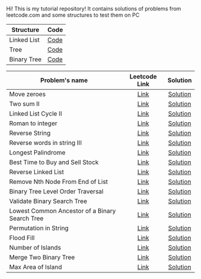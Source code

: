 Hi! This is my tutorial repository! 
It contains solutions of problems from leetcode.com and some structures to test them on PC

| Structure | Code | 
| ---------------------- | ------------- |
| Linked List  | [Code](https://github.com/VorobevNickolay/LeetCode/blob/main/SingleList.go) |
| Tree  | [Code](https://github.com/VorobevNickolay/LeetCode/blob/main/TreeStruct.go)  |
| Binary Tree  | [Code](https://github.com/VorobevNickolay/LeetCode/blob/main/BinaryTreeStruct.go)  |

|Problem's name | Leetcode Link | Solution |
| ---------------------- | :-------------------: | :----------------------------:  |
| Move zeroes  | [Link](https://leetcode.com/problems/move-zeroes/)  | [Solution](https://github.com/VorobevNickolay/LeetCode/blob/main/moveZeroes.go) |
| Two sum II | [Link](https://leetcode.com/problems/two-sum-ii-input-array-is-sorted/)  | [Solution](https://github.com/VorobevNickolay/LeetCode/blob/main/twoSum2.go)  | 
| Linked List Cycle II | [Link](https://leetcode.com/problems/linked-list-cycle-ii/)  | [Solution](https://github.com/VorobevNickolay/LeetCode/blob/main/linkedListCycleII.go)  | 
| Roman to integer | [Link](https://leetcode.com/problems/roman-to-integer/)  | [Solution](https://github.com/VorobevNickolay/LeetCode/blob/main/romanToInt.go) |
| Reverse String | [Link](https://leetcode.com/problems/reverse-string/)  | [Solution](https://github.com/VorobevNickolay/LeetCode/blob/main/reverseString.go)  | 
| Reverse words in string III | [Link](https://leetcode.com/problems/reverse-words-in-a-string-iii/) | [Solution](https://github.com/VorobevNickolay/LeetCode/blob/main/reverseString.go)  | 
| Longest Palindrome  | [Link](https://leetcode.com/problems/longest-palindrome)  | [Solution](https://github.com/VorobevNickolay/LeetCode/blob/main/longestPalindrome.go) |
| Best Time to Buy and Sell Stock |  [Link](https://leetcode.com/problems/best-time-to-buy-and-sell-stock/)  | [Solution](https://github.com/VorobevNickolay/LeetCode/blob/main/bestTimeToBuyAndSellStocks.go) |
| Reverse Linked List  |  [Link](https://leetcode.com/problems/palindrome-linked-list/)  | [Solution](https://github.com/VorobevNickolay/LeetCode/blob/main/reverseLinkedList.go) |
| Remove Nth Node From End of List  | [Link](https://leetcode.com/problems/remove-nth-node-from-end-of-list/)  | [Solution](https://github.com/VorobevNickolay/LeetCode/blob/main/renoveNthNodeFromEndOfList.go) |
| Binary Tree Level Order Traversal  | [Link](https://leetcode.com/problems/n-ary-tree-preorder-traversal/)  | [Solution](https://github.com/VorobevNickolay/LeetCode/blob/main/rn-aryTreePreorderTraversal.go) |
|  Validate Binary Search Tree  | [Link](https://leetcode.com/problems/validate-binary-search-tree/)  | [Solution](https://github.com/VorobevNickolay/LeetCode/blob/main/isValidBinarySearchTree.go) |
| Lowest Common Ancestor of a Binary Search Tree | [Link](https://leetcode.com/problems/lowest-common-ancestor-of-a-binary-search-tree) | [Solution](https://github.com/VorobevNickolay/LeetCode/blob/main/lowestCommonAncestorOfBinarySearchTree.go)|
| Permutation in String | [Link](https://leetcode.com/problems/permutation-in-string) | [Solution](https://github.com/VorobevNickolay/LeetCode/blob/main/permutationInString.go)|
| Flood Fill | [Link](https://leetcode.com/problems/flood-fill/) | [Solution](https://github.com/VorobevNickolay/LeetCode/blob/main/floodFill.go)|
| Number of Islands | [Link](https://leetcode.com/problems/number-of-islands/) | [Solution](https://github.com/VorobevNickolay/LeetCode/blob/main/numberOfIslands.go)|
| Merge Two Binary Tree | [Link](https://leetcode.com/problems/merge-two-binary-trees/) | [Solution](https://github.com/VorobevNickolay/LeetCode/blob/main/mergeTwoBinaryTree.go)|
| Max Area of Island | [Link](https://leetcode.com/problems/max-area-of-island/) | [Solution](https://github.com/VorobevNickolay/LeetCode/blob/main/maxAreaOfIsland.go)|
